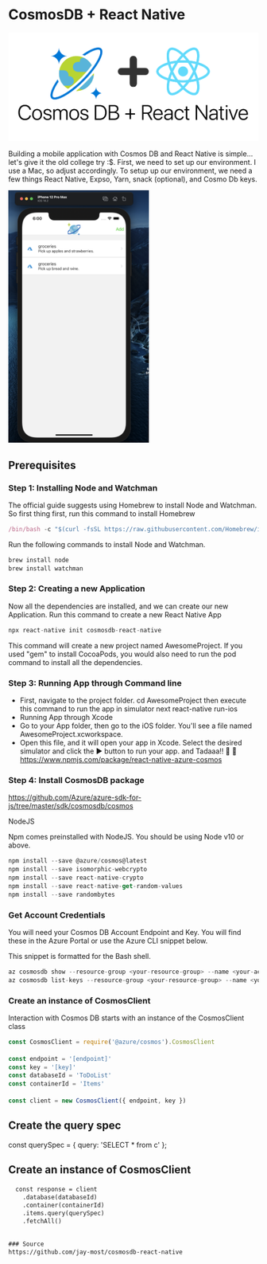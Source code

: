 # CosmosDB + React Native
<img src="https://github.com/jay-most/cosmosdb-react-native/blob/master/assets/splash_image.png">


Building a mobile application with Cosmos DB and React Native is simple… let's give it the old college try :$. First, we need to set up our environment. I use a Mac, so adjust accordingly. To setup up our environment, we need a few things React Native, Expso, Yarn, snack (optional), and Cosmo Db keys.

<img src="https://github.com/jay-most/cosmosdb-react-native/blob/master/images/Screen%20Shot%202020-11-18%20at%206.00.48%20AM.png" width="283" height="507">

## Prerequisites

### Step 1: Installing Node and Watchman
The official guide suggests using Homebrew to install Node and Watchman. So first thing first, run this command to install Homebrew
```javascript
/bin/bash -c "$(curl -fsSL https://raw.githubusercontent.com/Homebrew/install/master/install.sh)"
```
Run the following commands to install Node and Watchman.
```javascript
brew install node
brew install watchman
```
[^1]: Make sure you have an 8.3 or newer version of node.

### Step 2: Creating a new Application
Now all the dependencies are installed, and we can create our new Application. Run this command to create a new React Native App

```javascript
npx react-native init cosmosdb-react-native
```

This command will create a new project named AwesomeProject. If you used "gem" to install CocoaPods, you would also need to run the pod command to install all the dependencies.

### Step 3: Running App through Command line
* First, navigate to the project folder. cd AwesomeProject
then execute this command to run the app in simulator next react-native run-ios
* Running App through Xcode
* Go to your App folder, then go to the iOS folder. You'll see a file named AwesomeProject.xcworkspace.
* Open this file, and it will open your app in Xcode. Select the desired simulator and click the ▶️ button to run your app. and Tadaaa!! 🎉 🎊 https://www.npmjs.com/package/react-native-azure-cosmos
  
### Step 4: Install CosmosDB package
https://github.com/Azure/azure-sdk-for-js/tree/master/sdk/cosmosdb/cosmos

NodeJS

Npm comes preinstalled with NodeJS. You should be using Node v10 or above.
```javascript
npm install --save @azure/cosmos@latest
npm install --save isomorphic-webcrypto
npm install --save react-native-crypto
npm install --save react-native-get-random-values
npm install --save randombytes
```
### Get Account Credentials
You will need your Cosmos DB Account Endpoint and Key. You will find these in the Azure Portal or use the Azure CLI snippet below. 

This snippet is formatted for the Bash shell.

```javascript
az cosmosdb show --resource-group <your-resource-group> --name <your-account-name> --query documentEndpoint --output tsv
az cosmosdb list-keys --resource-group <your-resource-group> --name <your-account-name> --query documentEndpoint --output tsv
```

### Create an instance of CosmosClient
Interaction with Cosmos DB starts with an instance of the CosmosClient class
```javascript
const CosmosClient = require('@azure/cosmos').CosmosClient

const endpoint = '[endpoint]'
const key = '[key]'
const databaseId = 'ToDoList'
const containerId = 'Items'

const client = new CosmosClient({ endpoint, key })
```
## Create the query spec
const querySpec = {
  query: 'SELECT * from c'
};

## Create an instance of CosmosClient
      const response = client
        .database(databaseId)
        .container(containerId)
        .items.query(querySpec)
        .fetchAll()
```

### Source
https://github.com/jay-most/cosmosdb-react-native
